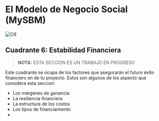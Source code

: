 # El Modelo de Negocio Social (MySBM)
![C6](http://mysbm.org/wp-content/themes/MySBM/medias/presentation_quadrant_perennite-financiere.jpg)
## Cuadrante 6: Estabilidad Financiera
> **NOTA:**
> ESTA SECCION ES UN TRABAJO EN PROGRESO


Este cuadrante se ocupa de los factores que asegurarán el futuro éxito financiero en de tu proyecto. Estos son algunos de los aspecto que considera esta seccion:

* Los márgenes de ganancia
* La resiliencia financiera
* La estructura de los costos
* Los tipos de financiamiento
* 

